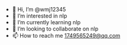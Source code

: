- 👋 Hi, I’m @wmj12345
- 👀 I’m interested in nlp
- 🌱 I’m currently learning nlp
- 💞️ I’m looking to collaborate on nlp
- 📫 How to reach me 1749565249@qq.com

<!---
wmj12345/wmj12345 is a ✨ special ✨ repository because its `README.md` (this file) appears on your GitHub profile.
You can click the Preview link to take a look at your changes.
--->

